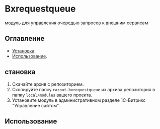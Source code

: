 # Bxrequestqueue

модуль для управления очередью запросов к внешним сервисам

## Оглавление
* [Установка](#Установка).
* [Использование](#Использование).

## становка
1. Скачайте архив с репозиторием.
2. Скопируйте папку `razout.bxrequestqueue` из архива репозитория в папку `local/modules` вашего проекта.
3. Установите модуль в административном разделе 1С-Битрикс "Управление сайтом".

## Использование

